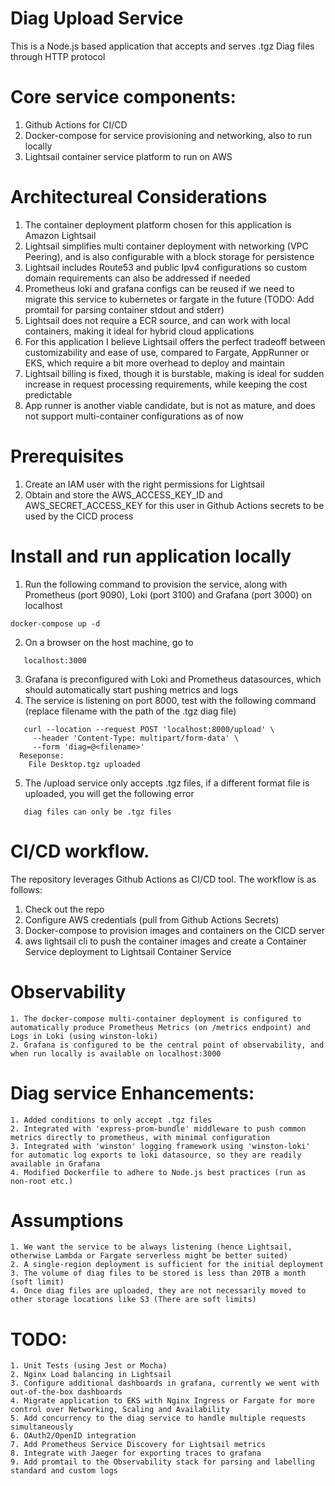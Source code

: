 Diag Upload Service
===================================

This is a Node.js based application that accepts and serves .tgz Diag files through HTTP protocol

  Core service components:
  ======================================

  1. Github Actions for CI/CD
  2. Docker-compose for service provisioning and networking, also to run locally
  3. Lightsail container service platform to run on AWS
  
  Architectureal Considerations
  ===================================================
  1. The container deployment platform chosen for this application is Amazon Lightsail
  2. Lightsail simplifies multi container deployment with networking (VPC Peering), and is also configurable with a block storage for persistence
  3. Lightsail includes Route53 and public Ipv4 configurations so custom domain requirements can also be addressed if needed	
  4. Prometheus loki and grafana configs can be reused if we need to migrate this service to kubernetes or fargate in the future (TODO: Add promtail for parsing container stdout and stderr)
  5. Lightsail does not require a ECR source, and can work with local containers, making it ideal for hybrid cloud applications
  6. For this application I believe Lightsail offers the perfect tradeoff between customizability and ease of use, compared to Fargate, AppRunner or EKS, which require a bit more overhead to  deploy and maintain
  7. Lightsail billing is fixed, though it is burstable, making is ideal for sudden increase in request processing requirements, while keeping the cost predictable
  8. App runner is another viable candidate, but is not as mature, and does not support multi-container configurations as of now

  Prerequisites
  ===================================================
  1. Create an IAM user with the right permissions for Lightsail
  2. Obtain and store the AWS_ACCESS_KEY_ID and AWS_SECRET_ACCESS_KEY for this user in Github Actions secrets to be used by the CICD process

  Install and run application locally
  ===================================================
  1. Run the following command to provision the service, along with Prometheus (port 9090), Loki (port 3100) and Grafana (port 3000) on localhost
  ```
  docker-compose up -d
  ```
  2. On a browser on the host machine, go to
  ```
     localhost:3000
  ```
  3. Grafana is preconfigured with Loki and Prometheus datasources, which should automatically start pushing metrics and logs
  4. The service is listening on port 8000, test with the following command (replace filename with the path of the .tgz diag file)
  ```
     curl --location --request POST 'localhost:8000/upload' \
       --header 'Content-Type: multipart/form-data' \
       --form 'diag=@<filename>'
    Reseponse:
      File Desktop.tgz uploaded
  ```
  5. The /upload service only accepts .tgz files, if a different format file is uploaded, you will get the following error
  ```
     diag files can only be .tgz files
  ```

  CI/CD workflow.
  ======================================
  
  The repository leverages Github Actions as CI/CD tool.
  The workflow is as follows:
  1. Check out the repo
  2. Configure AWS credentials (pull from Github Actions Secrets)
  3. Docker-compose to provision images and containers on the CICD server
  4. aws lightsail cli to push the container images and create a Container Service deployment to Lightsail Container Service
  
  Observability
  ======================================

    1. The docker-compose multi-container deployment is configured to automatically produce Prometheus Metrics (on /metrics endpoint) and Logs in Loki (using winston-loki)
    2. Grafana is configured to be the central point of observability, and when run locally is available on localhost:3000
  
  Diag service Enhancements:
  ======================================
    1. Added conditions to only accept .tgz files
    2. Integrated with 'express-prom-bundle' middleware to push common metrics directly to prometheus, with minimal configuration
    3. Integrated with 'winston' logging framework using 'winston-loki' for automatic log exports to loki datasource, so they are readily available in Grafana
    4. Modified Dockerfile to adhere to Node.js best practices (run as non-root etc.)

  Assumptions
  ===================================================
    1. We want the service to be always listening (hence Lightsail, otherwise Lambda or Fargate serverless might be better suited)
    2. A single-region deployment is sufficient for the initial deployment
    3. The volume of diag files to be stored is less than 20TB a month (soft limit)
    4. Once diag files are uploaded, they are not necessarily moved to other storage locations like S3 (There are soft limits)

  TODO:
  =======================================
    1. Unit Tests (using Jest or Mocha)
    2. Nginx Load balancing in Lightsail
    3. Configure additional dashboards in grafana, currently we went with out-of-the-box dashboards
    4. Migrate application to EKS with Nginx Ingress or Fargate for more control over Networking, Scaling and Availability
    5. Add concurrency to the diag service to handle multiple requests simultaneously
    6. OAuth2/OpenID integration
    7. Add Prometheus Service Discovery for Lightsail metrics
    8. Integrate with Jaeger for exporting traces to grafana
    9. Add promtail to the Observability stack for parsing and labelling standard and custom logs